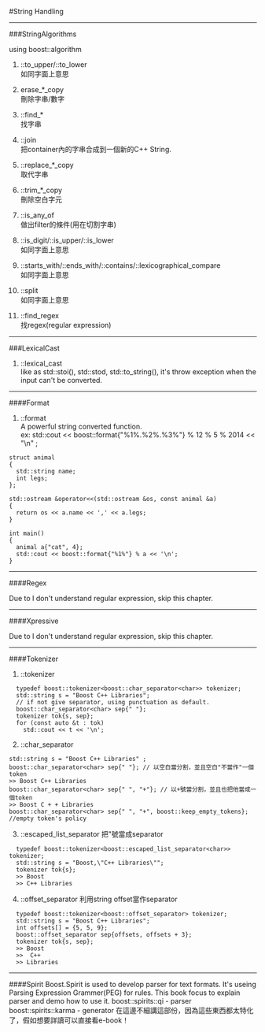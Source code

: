 #String Handling

----
###StringAlgorithms

using boost::algorithm<br/>

1. ::to_upper/::to_lower<br/>
如同字面上意思

2. erase_*_copy<br/>
刪除字串/數字

3. ::find_*<br/>
找字串

4. ::join<br/>
把container內的字串合成到一個新的C++ String.

5. ::replace_*_copy<br/>
取代字串

6. ::trim_*_copy<br/>
刪除空白字元

7. ::is_any_of<br/>
做出filter的條件(用在切割字串)

8. ::is_digit/::is_upper/::is_lower<br/>
如同字面上意思

9. ::starts_with/::ends_with/::contains/::lexicographical_compare<br/>
如同字面上意思

10. ::split<br/>
如同字面上意思

11. ::find_regex<br/>
找regex(regular expression)

----
###LexicalCast

1. ::lexical_cast<br/>
like as std::stoi(), std::stod, std::to_string(), it's throw exception when the input can't be converted.

----
####Format

1. ::format<br/>
A powerful string converted function.<br/>
ex: std::cout << boost::format{"%1%.%2%.%3%"} % 12 % 5 % 2014 << "\n" ;
````
struct animal
{
  std::string name;
  int legs;
};

std::ostream &operator<<(std::ostream &os, const animal &a)
{
  return os << a.name << ',' << a.legs;
}

int main()
{
  animal a{"cat", 4};
  std::cout << boost::format{"%1%"} % a << '\n';
}
````

----
####Regex

Due to I don't understand regular expression, skip this chapter.

----
####Xpressive

Due to I don't understand regular expression, skip this chapter.

----
####Tokenizer

1. ::tokenizer
````
  typedef boost::tokenizer<boost::char_separator<char>> tokenizer;
  std::string s = "Boost C++ Libraries";
  // if not give separator, using punctuation as default. 
  boost::char_separator<char> sep{" "};
  tokenizer tok{s, sep};
  for (const auto &t : tok)
    std::cout << t << '\n';
````

2. ::char_separator
````
std::string s = "Boost C++ Libraries" ;
boost::char_separator<char> sep{" "}; // 以空白當分割，並且空白"不當作"一個token
>> Boost C++ Libraries
boost::char_separator<char> sep{" ", "+"}; // 以+號當分割，並且也把他當成一個token
>> Boost C + + Libraries
boost::char_separator<char> sep{" ", "+", boost::keep_empty_tokens};
//empty token's policy
````

3. ::escaped_list_separator
把\"號當成separator
````
  typedef boost::tokenizer<boost::escaped_list_separator<char>> tokenizer;
  std::string s = "Boost,\"C++ Libraries\"";
  tokenizer tok{s};
  >> Boost
  >> C++ Libraries 
````

4. ::offset_separator
利用string offset當作separator
````
  typedef boost::tokenizer<boost::offset_separator> tokenizer;
  std::string s = "Boost C++ Libraries";
  int offsets[] = {5, 5, 9};
  boost::offset_separator sep{offsets, offsets + 3};
  tokenizer tok{s, sep};
  >> Boost
  >>  C++ 
  >> Libraries
````

----
####Spirit
Boost.Spirit is used to develop parser for text formats. It's useing Parsing Expression Grammer(PEG) for rules.
This book focus to explain parser and demo how to use it.
boost::spirits::qi - parser
boost::spirits::karma - generator
在這邊不細講這部份，因為這些東西都太特化了，假如想要詳讀可以直接看e-book！







